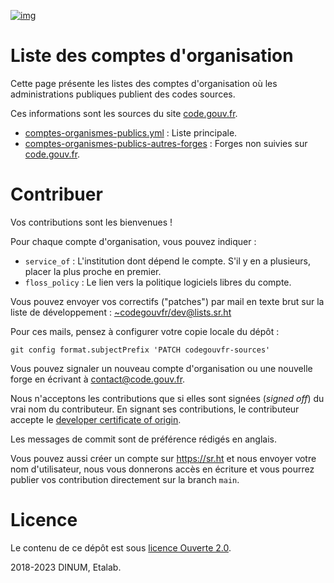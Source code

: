 [![img](https://img.shields.io/badge/Licence%20Ouverte-orange.svg?style=flat-square)](https://git.sr.ht/~codegouvfr/codegouvfr-sources/tree/master/item/LICENSE.md)


# Liste des comptes d'organisation

Cette page présente les listes des comptes d'organisation où les
administrations publiques publient des codes sources.

Ces informations sont les sources du site [code.gouv.fr](https://code.gouv.fr).

-   [comptes-organismes-publics.yml](https://git.sr.ht/~codegouvfr/codegouvfr-sources/blob/master/comptes-organismes-publics.yml) : Liste principale.
-   [comptes-organismes-publics-autres-forges](https://git.sr.ht/~codegouvfr/codegouvfr-sources/blob/master/comptes-organismes-publics-autres-forges) : Forges non suivies sur [code.gouv.fr](https://code.gouv.fr).


# Contribuer

Vos contributions sont les bienvenues !

Pour chaque compte d'organisation, vous pouvez indiquer :

-   `service_of` : L'institution dont dépend le compte.  S'il y en a
    plusieurs, placer la plus proche en premier.
-   `floss_policy` : Le lien vers la politique logiciels libres du compte.

Vous pouvez envoyer vos correctifs ("patches") par mail en texte brut
sur la liste de développement : [~codegouvfr/dev@lists.sr.ht](mailto:~codegouvfr/dev@lists.sr.ht)

Pour ces mails, pensez à configurer votre copie locale du dépôt :

    git config format.subjectPrefix 'PATCH codegouvfr-sources'

Vous pouvez signaler un nouveau compte d'organisation ou une nouvelle
forge en écrivant à [contact@code.gouv.fr](mailto:contact@code.gouv.fr).

Nous n'acceptons les contributions que si elles sont signées (*signed
off*) du vrai nom du contributeur.  En signant ses contributions, le
contributeur accepte le [developer certificate of origin](https://developercertificate.org).

Les messages de commit sont de préférence rédigés en anglais.

Vous pouvez aussi créer un compte sur <https://sr.ht> et nous envoyer
votre nom d'utilisateur, nous vous donnerons accès en écriture et vous
pourrez publier vos contribution directement sur la branch `main`.


# Licence

Le contenu de ce dépôt est sous [licence Ouverte 2.0](LICENSE.md).

2018-2023 DINUM, Etalab.

